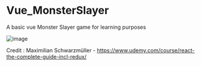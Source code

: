 # Vue_MonsterSlayer
A basic vue Monster Slayer game for learning purposes

![image](https://github.com/user-attachments/assets/f66ad700-5978-4d2e-9a21-e26fc052b005)


Credit : Maximilian Schwarzmüller - https://www.udemy.com/course/react-the-complete-guide-incl-redux/
